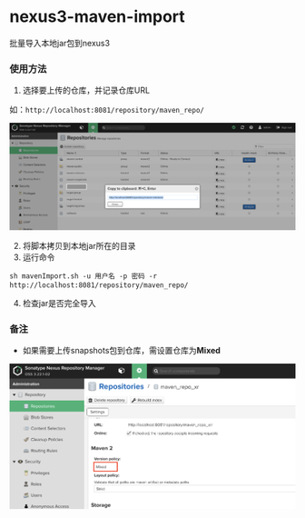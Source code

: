 # nexus3-maven-import
批量导入本地jar包到nexus3

### 使用方法
1.  选择要上传的仓库，并记录仓库URL

如：`http://localhost:8081/repository/maven_repo/`

![复制仓库地址](1.png)

2.  将脚本拷贝到本地jar所在的目录
3.  运行命令
```shell
sh mavenImport.sh -u 用户名 -p 密码 -r http://localhost:8081/repository/maven_repo/
```
4. 检查jar是否完全导入

### 备注

- 如果需要上传snapshots包到仓库，需设置仓库为**Mixed**

![设置mixed](2.png)
